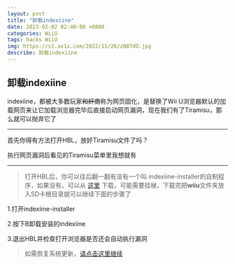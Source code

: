 ```yaml
---
layout: post
title: "卸载indexiine"
date: 2023-02-02 02:40:00 +0800
categories: WiiU
tags: hacks WiiU
img: https://s1.ax1x.com/2022/11/26/zN87dO.jpg
describe: 卸载indexiine
---
```


## 卸载indexiine

indexiine，都被大多数玩家~~和奸商~~称为网页固化，是替换了Wii U浏览器默认的加载网页来让它加载浏览器完毕后直接启动网页漏洞，现在我们有了Tiramisu，那么就可以抛弃它了

<hr />

首先你得有方法打开HBL，放好Tiramisu文件了吗？

执行网页漏洞后看见的Tiramisu菜单里我想就有

<hr />

> 打开HBL后，你可以往后翻一翻有没有一个叫 indexiine-installer的自制程序，如果没有，可以从 [这里](https://github.com/GaryOderNichts/indexiine-installer/releases/download/v2/indexiine-installer.zip) 下载，可能需要挂梯，下载完把**wiiu**文件夹放入SD卡根目录就可以继续下面的步骤了

1.打开indexiine-installer

2.按下B卸载安装的indexiine

3.退出HBL并检查打开浏览器是否还会自动执行漏洞

> 如需恢复系统更新，[请点击这里继续](https://littlefive233.github.io/wiiu/2022/05/27/uninstall-UDFiine.html)
